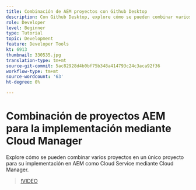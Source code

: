```yaml
---
title: Combinación de AEM proyectos con Github Desktop
description: Con Github Desktop, explore cómo se pueden combinar varios proyectos en un único proyecto para su implementación en AEM como Cloud Service mediante Cloud Manager.
role: Developer
level: Beginner
type: Tutorial
topic: Development
feature: Developer Tools
kt: 6913
thumbnail: 330535.jpg
translation-type: tm+mt
source-git-commit: 5ac82928d4b0bf75b348a414793c24c3aca92f36
workflow-type: tm+mt
source-wordcount: '63'
ht-degree: 0%

---
```



# Combinación de proyectos AEM para la implementación mediante Cloud Manager

Explore cómo se pueden combinar varios proyectos en un único proyecto para su implementación en AEM como Cloud Service mediante Cloud Manager.

>[!VIDEO](https://video.tv.adobe.com/v/330535/?quality=12&learn=on)